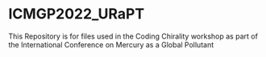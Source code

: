# ICMGP2022_URaPT
This Repository is for files used in the Coding Chirality workshop as part of the International Conference on Mercury as a Global Pollutant
